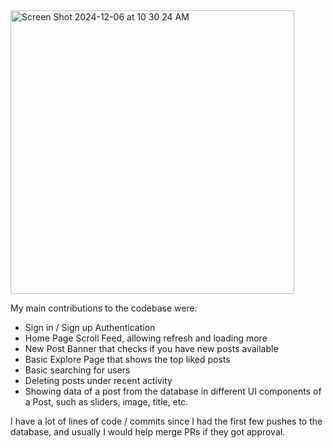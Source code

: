 <img width="454" alt="Screen Shot 2024-12-06 at 10 30 24 AM" src="https://github.com/user-attachments/assets/b674c11a-1c4c-4a37-b9d4-790fc26b93b9">

My main contributions to the codebase were:
- Sign in / Sign up Authentication
- Home Page Scroll Feed, allowing refresh and loading more
- New Post Banner that checks if you have new posts available
- Basic Explore Page that shows the top liked posts
- Basic searching for users
- Deleting posts under recent activity
- Showing data of a post from the database in different UI components of a Post, such as sliders, image, title, etc.

I have a lot of lines of code / commits since I had the first few pushes to the database, and usually I would help merge PRs if they got approval.
